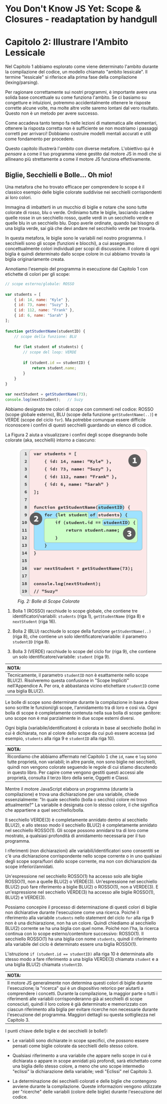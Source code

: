 # You Don't Know JS Yet: Scope & Closures - readaptation by handgull

# Capitolo 2: Illustrare l'Ambito Lessicale
Nel Capitolo 1 abbiamo esplorato come viene determinato l'ambito durante la compilazione del codice, un modello chiamato "ambito lessicale". Il termine "lessicale" si riferisce alla prima fase della compilazione (lexing/parsing).

Per ragionare correttamente sui nostri programmi, è importante avere una solida base concettuale su come funziona l'ambito. Se ci basiamo su congetture e intuizioni, potremmo accidentalmente ottenere le risposte corrette alcune volte, ma molte altre volte saremo lontani dal vero risultato. Questo non è un metodo per avere successo.

Come accadeva tanto tempo fa nelle lezioni di matematica alle elementari, ottenere la risposta corretta non è sufficiente se non mostriamo i passaggi corretti per arrivarci! Dobbiamo costruire modelli mentali accurati e utili come fondamento per procedere.

Questo capitolo illustrerà l'*ambito* con diverse metafore. L'obiettivo qui è *pensare* a come il tuo programma viene gestito dal motore JS in modi che si allineano più strettamente a come il motore JS funziona effettivamente.

## Biglie, Secchielli e Bolle... Oh mio!
Una metafora che ho trovato efficace per comprendere lo scope è il classico esempio delle biglie colorate suddivise nei secchielli corrispondenti ai loro colori.

Immagina di imbatterti in un mucchio di biglie e notare che sono tutte colorate di rosso, blu o verde. Ordiniamo tutte le biglie, lasciando cadere quelle rosse in un secchiello rosso, quelle verdi in un secchiello verde e quelle blu in un secchiello blu. Dopo averle ordinate, quando hai bisogno di una biglia verde, sai già che devi andare nel secchiello verde per trovarla.

In questa metafora, le biglie sono le variabili nel nostro programma. I secchielli sono gli scope (funzioni e blocchi), a cui assegniamo concettualmente colori individuali per scopi di discussione. Il colore di ogni biglia è quindi determinato dallo scope colore in cui abbiamo trovato la biglia originariamente creata.

Annotiamo l'esempio del programma in esecuzione dal Capitolo 1 con etichette di colori per gli scope:

```js
// scope esterno/globale: ROSSO

var students = [
    { id: 14, name: "Kyle" },
    { id: 73, name: "Suzy" },
    { id: 112, name: "Frank" },
    { id: 6, name: "Sarah" }
];

function getStudentName(studentID) {
    // scope della funzione: BLU

    for (let student of students) {
        // scope del loop: VERDE

        if (student.id == studentID) {
            return student.name;
        }
    }
}

var nextStudent = getStudentName(73);
console.log(nextStudent);   // Suzy
```

Abbiamo designato tre colori di scope con commenti nel codice: ROSSO (scope globale esterno), BLU (scope della funzione `getStudentName(..)`) e VERDE (scope del ciclo `for`). Ma potrebbe comunque essere difficile riconoscere i confini di questi secchielli guardando un elenco di codice.

La Figura 2 aiuta a visualizzare i confini degli scope disegnando bolle colorate (aka, secchielli) intorno a ciascuno:

<figure>
    <img src="images/fig2.png" width="500" alt="Bolle di Scope Colorate" align="center">
    <figcaption><em>Fig. 2: Bolle di Scope Colorate</em></figcaption>
</figure>

1. Bolla 1 (ROSSO) racchiude lo scope globale, che contiene tre identificatori/variabili: `students` (riga 1), `getStudentName` (riga 8) e `nextStudent` (riga 16).

2. Bolla 2 (BLU) racchiude lo scope della funzione `getStudentName(..)` (riga 8), che contiene un solo identificatore/variabile: il parametro `studentID` (riga 8).

3. Bolla 3 (VERDE) racchiude lo scope del ciclo for (riga 9), che contiene un solo identificatore/variabile: `student` (riga 9).

| NOTA: |
| :--- |
| Tecnicamente, il parametro `studentID` non è esattamente nello scope BLU(2). Risolveremo questa confusione in "Scope Impliciti" nell'Appendice A. Per ora, è abbastanza vicino etichettare `studentID` come una biglia BLU(2).

Le bolle di scope sono determinate durante la compilazione in base a dove sono scritte le funzioni/gli scope, l'annidamento tra di loro e così via. Ogni bolla di scope è completamente contenuta nella sua bolla di scope genitore: uno scope non è mai parzialmente in due scope esterni diversi.

Ogni biglia (variabile/identificatore) è colorata in base al secchiello (bolla) in cui è dichiarata, non al colore dello scope da cui può essere accessa (ad esempio, `students` alla riga 9 e `studentID` alla riga 10).

| NOTA: |
| :--- |
| Ricordiamo che abbiamo affermato nel Capitolo 1 che `id`, `name` e `log` sono tutte proprietà, non variabili; in altre parole, non sono biglie nei secchielli, quindi non vengono colorate seguendo le regole di cui stiamo discutendo in questo libro. Per capire come vengono gestiti questi accessi alle proprietà, consulta il terzo libro della serie, Oggetti e Classi.

Mentre il motore JavaScript elabora un programma (durante la compilazione) e trova una dichiarazione per una variabile, chiede essenzialmente: "In quale secchiello (bolla o secchio) colore mi trovo attualmente?" La variabile è designata con lo stesso colore, il che significa che appartiene a quel secchiello/bolla.

Il secchiello VERDE(3) è completamente annidato dentro al secchiello BLU(2), e allo stesso modo il secchiello BLU(2) è completamente annidato nel secchiello ROSSO(1). Gli scope possono annidarsi tra di loro come mostrato, a qualsiasi profondità di annidamento necessaria per il tuo programma.

I riferimenti (non dichiarazioni) alle variabili/identificatori sono consentiti se c'è una dichiarazione corrispondente nello scope corrente o in uno qualsiasi degli scope sopra/fuori dallo scope corrente, ma non con dichiarazioni da scope inferiori/annidati.

Un'espressione nel secchiello ROSSO(1) ha accesso solo alle biglie ROSSO(1), non a quelle BLU(2) o VERDE(3). Un'espressione nel secchiello BLU(2) può fare riferimento a biglie BLU(2) o ROSSO(1), non a VERDE(3). E un'espressione nel secchiello VERDE(3) ha accesso alle biglie ROSSO(1), BLU(2) e VERDE(3).

Possiamo concepire il processo di determinazione di questi colori di biglie non dichiarative durante l'esecuzione come una ricerca. Poiché il riferimento alla variabile `students` nello statement del ciclo `for` alla riga 9 non è una dichiarazione, non ha un colore. Quindi chiediamo al secchiello BLU(2) corrente se ha una biglia con quel nome. Poiché non l'ha, la ricerca continua con lo scope esterno/contenitore successivo: ROSSO(1). Il secchiello ROSSO(1) ha una biglia con nome `students`, quindi il riferimento alla variabile del ciclo è determinato essere una biglia ROSSO(1).

L'istruzione `if (student.id == studentID)` alla riga 10 è determinata allo stesso modo a fare riferimento a una biglia VERDE(3) chiamata `student` e a una biglia BLU(2) chiamata `studentID`.

| NOTA: |
| :--- |
| Il motore JS generalmente non determina questi colori di biglie durante l'esecuzione; la "ricerca" qui è un dispositivo retorico per aiutarti a comprendere i concetti. Durante la compilazione, la maggior parte o tutti i riferimenti alle variabili corrisponderanno già ai secchielli di scope conosciuti, quindi il loro colore è già determinato e memorizzato con ciascun riferimento alla biglia per evitare ricerche non necessarie durante l'esecuzione del programma. Maggiori dettagli su questa sottigliezza nel Capitolo 3.

I punti chiave delle biglie e dei secchielli (e bolle!):

* Le variabili sono dichiarate in scope specifici, che possono essere pensati come biglie colorate da secchielli dello stesso colore.

* Qualsiasi riferimento a una variabile che appare nello scope in cui è dichiarata o appare in scope annidati più profondi, sarà etichettato come una biglia dello stesso colore, a meno che uno scope intermedio "eclissi" la dichiarazione della variabile; vedi "Eclissi" nel Capitolo 3.

* La determinazione dei secchielli colorati e delle biglie che contengono avviene durante la compilazione. Queste informazioni vengono utilizzate per "ricerche" delle variabili (colore delle biglie) durante l'esecuzione del codice.
